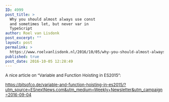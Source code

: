 ```yaml
---
ID: 4999
post_title: >
  Why you should almost always use const
  and sometimes let, but never var in
  TypeScript
author: Roel van Lisdonk
post_excerpt: ""
layout: post
permalink: >
  https://www.roelvanlisdonk.nl/2016/10/05/why-you-should-almost-always-use-const-and-sometimes-let-but-never-var-in-typescript/
published: true
post_date: 2016-10-05 12:28:49
---
```

<p><font size="2">A nice article on “Variable and Function Hoisting in ES2015”:</font></p>  <p><font size="2"></font></p>  <p><a title="https://bitsofco.de/variable-and-function-hoisting-in-es2015/?utm_source=ESnextNews.com&amp;utm_medium=Weekly+Newsletter&amp;utm_campaign=2016-09-04" href="https://bitsofco.de/variable-and-function-hoisting-in-es2015/?utm_source=ESnextNews.com&amp;utm_medium=Weekly+Newsletter&amp;utm_campaign=2016-09-04"><font size="2">https://bitsofco.de/variable-and-function-hoisting-in-es2015/?utm_source=ESnextNews.com&amp;utm_medium=Weekly+Newsletter&amp;utm_campaign=2016-09-04</font></a></p>